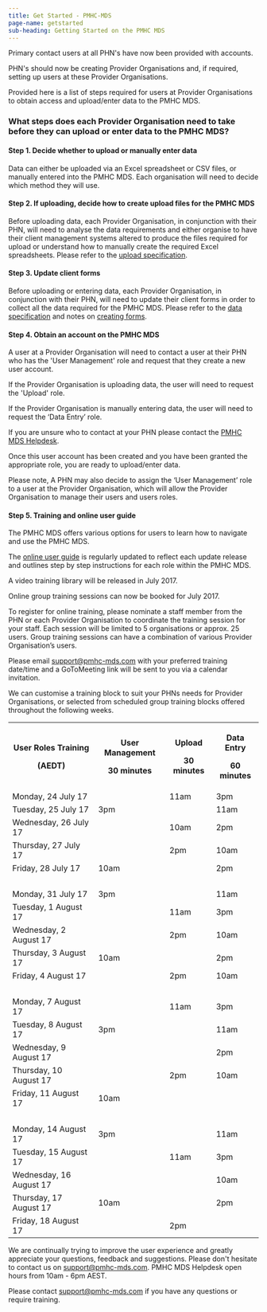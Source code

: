 ```yaml
---
title: Get Started - PMHC-MDS
page-name: getstarted
sub-heading: Getting Started on the PMHC MDS
---
```

Primary contact users at all PHN's have now been provided with accounts.

PHN's should now be creating Provider Organisations and, if required, setting
up users at these Provider Organisations.

Provided here is a list of steps required for users at Provider Organisations to obtain access and upload/enter data
to the PMHC MDS.

### What steps does each Provider Organisation need to take before they can upload or enter data to the PMHC MDS?

#### Step 1. Decide whether to upload or manually enter data

Data can either be uploaded via an Excel spreadsheet or CSV files, or manually entered into the PMHC MDS. Each organisation will need to decide which method they will use.

#### Step 2. If uploading, decide how to create upload files for the PMHC MDS

Before uploading data, each Provider Organisation, in conjunction with their PHN,
will need to analyse the data requirements and either organise
to have their client management systems altered to produce the files required
for upload or understand how to manually create the required Excel spreadsheets.
Please refer to the <a href="//docs.pmhc-mds.com/data-specification/upload-specification.html">upload specification</a>.

#### Step 3. Update client forms

Before uploading or entering data, each Provider Organisation, in conjunction with their PHN,
will need to update their client forms in order to collect all
the data required for the PMHC MDS. Please refer to the
<a href="//docs.pmhc-mds.com/data-specification/index.html">data specification</a> and notes on
<a href="//docs.pmhc-mds.com/data-specification/form-creation.html">creating forms</a>.

#### Step 4. Obtain an account on the PMHC MDS

A user at a Provider Organisation will need to contact a user at their PHN who has the 'User Management' role and request that they create a new user account.

If the Provider Organisation is uploading data, the user will need to request the 'Upload' role.

If the Provider Organisation is manually entering data, the user will need to request the ‘Data Entry’ role.

If you are unsure who to contact at your PHN
please contact the <a href="mailto:support@pmhc-mds.com">PMHC MDS Helpdesk</a>.

Once this user account has been created and you have been granted the appropriate role, you are ready to upload/enter data.

Please note, A PHN may also decide to assign the ‘User Management’ role to a user at the Provider Organisation, which will allow the Provider Organisation to manage their users and users roles.

#### Step 5. Training and online user guide

The PMHC MDS offers various options for users to learn how to navigate and use the PMHC MDS.

The <a href="https://docs.pmhc-mds.com/user-documentation/index.html">online user guide</a> is regularly updated to
reflect each update release and outlines step by step instructions for each role within the PMHC MDS.

A video training library will be released in July 2017.

Online group training sessions can now be booked for July 2017.

To register for online training, please nominate a staff member from the PHN or each Provider Organisation to coordinate
the training session for your staff. Each session will be limited to 5 organisations or approx. 25 users. Group training
sessions can have a combination of various Provider Organisation’s users.

Please email <a href="mailto:support@pmhc-mds.com">support@pmhc-mds.com</a> with your preferred training date/time and a GoToMeeting link will be sent to you via a calendar invitation.

We can customise a training block to suit your PHNs needs for Provider Organisations, or selected from scheduled group
training blocks offered throughout the following weeks.

<table class="table-bordered">
  <tr>
    <th><p>User Roles Training</p><p>(AEDT)</p></th>
    <th><p>User Management</p><p>30 minutes</p></th>
    <th><p>Upload</p><p>30 minutes</p></th>
    <th><p>Data Entry</p><p>60 minutes</p></th>
  </tr>
  <tr>
    <td>Monday, 24 July 17</td>
    <td></td>
    <td>11am</td>
    <td>3pm</td>
  </tr>
  <tr>
    <td>Tuesday, 25 July 17</td>
    <td>3pm</td>
    <td></td>
    <td>11am</td>
  </tr>
  <tr>
    <td>Wednesday, 26 July 17</td>
    <td></td>
    <td>10am</td>
    <td>2pm</td>
  </tr>
  <tr>
    <td>Thursday, 27 July 17</td>
    <td></td>
    <td>2pm</td>
    <td>10am</td>
  </tr>
  <tr>
    <td>Friday, 28 July 17</td>
    <td>10am</td>
    <td></td>
    <td>2pm</td>
  </tr>
  <tr>
    <td>&nbsp;</td>
    <td></td>
    <td></td>
    <td></td>
  </tr>
  <tr>
    <td>Monday, 31 July 17</td>
    <td>3pm</td>
    <td></td>
    <td>11am</td>
  </tr>
  <tr>
    <td>Tuesday, 1 August 17</td>
    <td></td>
    <td>11am</td>
    <td>3pm</td>
  </tr>
  <tr>
    <td>Wednesday, 2 August 17</td>
    <td></td>
    <td>2pm</td>
    <td>10am</td>
  </tr>
  <tr>
    <td>Thursday, 3 August 17</td>
    <td>10am</td>
    <td></td>
    <td>2pm</td>
  </tr>
  <tr>
    <td>Friday, 4 August 17</td>
    <td></td>
    <td>2pm</td>
    <td>10am</td>
  </tr>
  <tr>
    <td>&nbsp;</td>
    <td></td>
    <td></td>
    <td></td>
  </tr>
  <tr>
    <td>Monday, 7 August 17</td>
    <td></td>
    <td>11am</td>
    <td>3pm</td>
  </tr>
  <tr>
    <td>Tuesday, 8 August 17</td>
    <td>3pm</td>
    <td></td>
    <td>11am</td>
  </tr>
  <tr>
    <td>Wednesday, 9 August 17</td>
    <td></td>
    <td></td>
    <td>2pm</td>
  </tr>
  <tr>
    <td>Thursday, 10 August 17</td>
    <td></td>
    <td>2pm</td>
    <td>10am</td>
  </tr>
  <tr>
    <td>Friday, 11 August 17</td>
    <td>10am</td>
    <td></td>
    <td></td>
  </tr>
  <tr>
    <td>&nbsp;</td>
    <td></td>
    <td></td>
    <td></td>
  </tr>
  <tr>
    <td>Monday, 14 August 17</td>
    <td>3pm</td>
    <td></td>
    <td>11am</td>
  </tr>
  <tr>
    <td>Tuesday, 15 August 17</td>
    <td></td>
    <td>11am</td>
    <td>3pm</td>
  </tr>
  <tr>
    <td>Wednesday, 16 August 17</td>
    <td></td>
    <td></td>
    <td>10am</td>
  </tr>
  <tr>
    <td>Thursday, 17 August 17</td>
    <td>10am</td>
    <td></td>
    <td>2pm</td>
  </tr>
  <tr>
    <td>Friday, 18 August 17</td>
    <td></td>
    <td>2pm</td>
    <td></td>
  </tr>
</table>

We are continually trying to improve the user experience and greatly appreciate your questions, feedback and suggestions.
Please don't hesitate to contact us on support@pmhc-mds.com. PMHC MDS Helpdesk open hours from 10am - 6pm AEST.  

Please contact [support@pmhc-mds.com](mailto:support@pmhc-mds.com) if you have any questions or require training.
